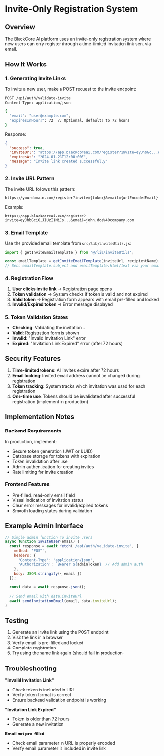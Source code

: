 # Invite-Only Registration System

## Overview
The BlackCore AI platform uses an invite-only registration system where new users can only register through a time-limited invitation link sent via email.

## How It Works

### 1. Generating Invite Links
To invite a new user, make a POST request to the invite endpoint:

```bash
POST /api/auth/validate-invite
Content-Type: application/json

{
  "email": "user@example.com",
  "expiresInHours": 72  // Optional, defaults to 72 hours
}
```

Response:
```json
{
  "success": true,
  "inviteUrl": "https://app.blackcoreai.com/register?invite=eyJhbGc...&email=user%40example.com",
  "expiresAt": "2024-01-23T12:00:00Z",
  "message": "Invite link created successfully"
}
```

### 2. Invite URL Pattern
The invite URL follows this pattern:
```
https://yourdomain.com/register?invite={token}&email={urlEncodedEmail}
```

Example:
```
https://app.blackcoreai.com/register?invite=eyJhbGciOiJIUzI1NiIs...&email=john.doe%40company.com
```

### 3. Email Template
Use the provided email template from `src/lib/inviteUtils.js`:

```javascript
import { getInviteEmailTemplate } from '@/lib/inviteUtils';

const emailTemplate = getInviteEmailTemplate(inviteUrl, recipientName);
// Send emailTemplate.subject and emailTemplate.html/text via your email service
```

### 4. Registration Flow

1. **User clicks invite link** → Registration page opens
2. **Token validation** → System checks if token is valid and not expired
3. **Valid token** → Registration form appears with email pre-filled and locked
4. **Invalid/Expired token** → Error message displayed

### 5. Token Validation States

- **Checking**: Validating the invitation...
- **Valid**: Registration form is shown
- **Invalid**: "Invalid Invitation Link" error
- **Expired**: "Invitation Link Expired" error (after 72 hours)

## Security Features

1. **Time-limited tokens**: All invites expire after 72 hours
2. **Email locking**: Invited email address cannot be changed during registration
3. **Token tracking**: System tracks which invitation was used for each registration
4. **One-time use**: Tokens should be invalidated after successful registration (implement in production)

## Implementation Notes

### Backend Requirements
In production, implement:
- Secure token generation (JWT or UUID)
- Database storage for tokens with expiration
- Token invalidation after use
- Admin authentication for creating invites
- Rate limiting for invite creation

### Frontend Features
- Pre-filled, read-only email field
- Visual indication of invitation status
- Clear error messages for invalid/expired tokens
- Smooth loading states during validation

## Example Admin Interface
```javascript
// Simple admin function to invite users
async function inviteUser(email) {
  const response = await fetch('/api/auth/validate-invite', {
    method: 'POST',
    headers: {
      'Content-Type': 'application/json',
      'Authorization': `Bearer ${adminToken}` // Add admin auth
    },
    body: JSON.stringify({ email })
  });
  
  const data = await response.json();
  
  // Send email with data.inviteUrl
  await sendInvitationEmail(email, data.inviteUrl);
}
```

## Testing
1. Generate an invite link using the POST endpoint
2. Visit the link in a browser
3. Verify email is pre-filled and locked
4. Complete registration
5. Try using the same link again (should fail in production)

## Troubleshooting

**"Invalid Invitation Link"**
- Check token is included in URL
- Verify token format is correct
- Ensure backend validation endpoint is working

**"Invitation Link Expired"**
- Token is older than 72 hours
- Generate a new invitation

**Email not pre-filled**
- Check email parameter in URL is properly encoded
- Verify email parameter is included in invite link
